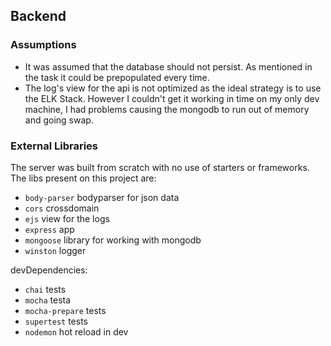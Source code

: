 Backend
----------
### Assumptions
 - It was assumed that the database should not persist. As mentioned in the task it could be prepopulated every time.
 - The log's view for the api is not optimized as the ideal strategy is to use the ELK Stack. However I couldn't get it working in time on my only dev machine, I had problems causing the mongodb to run out of memory and going swap.

### External Libraries
The server was built from scratch with no use of starters or frameworks.
The libs present on this project are:
- `body-parser` bodyparser for json data   
- `cors` crossdomain  
- `ejs` view for the logs   
- `express` app  
- `mongoose` library for working with mongodb  
- `winston` logger  

devDependencies:
- `chai` tests   
- `mocha` testa  
- `mocha-prepare` tests
- `supertest` tests  
- `nodemon` hot reload in dev
